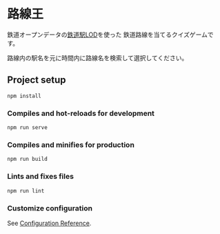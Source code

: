 # 路線王

鉄道オープンデータの[鉄道駅LOD](https://uedayou.net/jrslod/)を使った
鉄道路線を当てるクイズゲームです。

路線内の駅名を元に時間内に路線名を検索して選択してください。

## Project setup
```
npm install
```

### Compiles and hot-reloads for development
```
npm run serve
```

### Compiles and minifies for production
```
npm run build
```

### Lints and fixes files
```
npm run lint
```

### Customize configuration
See [Configuration Reference](https://cli.vuejs.org/config/).
